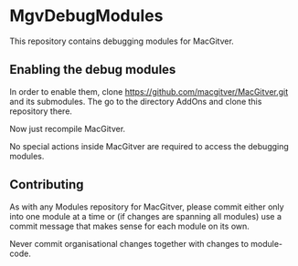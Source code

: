 
MgvDebugModules
===============

This repository contains debugging modules for MacGitver.


Enabling the debug modules
--------------------------

In order to enable them, clone https://github.com/macgitver/MacGitver.git and
its submodules. The go to the directory AddOns and clone this repository
there.

Now just recompile MacGitver.

No special actions inside MacGitver are required to access the debugging modules.

Contributing
------------

As with any Modules repository for MacGitver, please commit either only into one
module at a time or (if changes are spanning all modules) use a commit message
that makes sense for each module on its own.

Never commit organisational changes together with changes to module-code.

